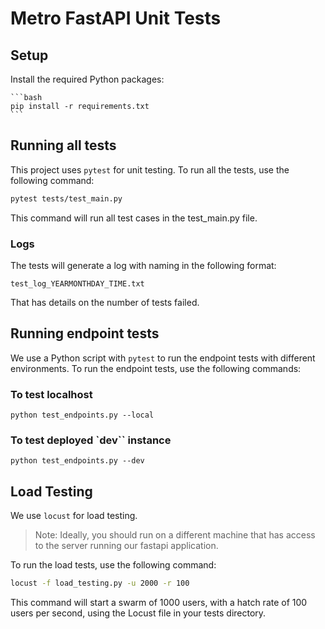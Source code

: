# Metro FastAPI Unit Tests

## Setup

Install the required Python packages:

    ```bash
    pip install -r requirements.txt
    ```

## Running all tests

This project uses `pytest` for unit testing. To run all the tests, use the following command:

```bash
pytest tests/test_main.py
```

This command will run all test cases in the test_main.py file.

### Logs

The tests will generate a log with naming in the following format:

`test_log_YEARMONTHDAY_TIME.txt`

That has details on the number of tests failed.

## Running endpoint tests

We use a Python script with `pytest` to run the endpoint tests with different environments. To run the endpoint tests, use the following commands:

### To test localhost

`python test_endpoints.py --local`

### To test deployed `dev`` instance

`python test_endpoints.py --dev`

## Load Testing

We use `locust` for load testing.

> Note: Ideally, you should run on a different machine that has access to the server running our fastapi application.

To run the load tests, use the following command:
```bash
locust -f load_testing.py -u 2000 -r 100

```

This command will start a swarm of 1000 users, with a hatch rate of 100 users per second, using the Locust file in your tests directory.

